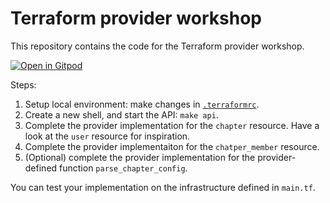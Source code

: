 # Terraform provider workshop

This repository contains the code for the Terraform provider workshop.

[![Open in Gitpod](https://gitpod.io/button/open-in-gitpod.svg)](https://gitpod.io/#https://github.com/datamindedacademy/terraform-provider-dataminded)

Steps:

1. Setup local environment: make changes in [`.terraformrc`](https://developer.hashicorp.com/terraform/cli/config/config-file#development-overrides-for-provider-developers).
2. Create a new shell, and start the API: `make api`.
3. Complete the provider implementation for the `chapter` resource. Have a look at the `user` resource for inspiration.
4. Complete the provider implementaiton for the `chatper_member` resource.
5. (Optional) complete the provider implementation for the provider-defined function `parse_chapter_config`. 

You can test your implementation on the infrastructure defined in `main.tf`. 